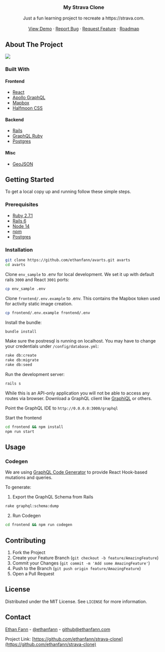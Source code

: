 <!-- PROJECT LOGO -->
<br />
<p align="center">
  <a href="https://github.com/ethanfann/strava-clone">
  </a>

  <h3 align="center">My Strava Clone</h3>

  <p align="center">
    Just a fun learning project to recreate a https://strava.com.
    <br />
    <br />
    <a href="https://youtu.be/LmrOFXKklL4">View Demo</a>
    ·
    <a href="https://github.com/ethanfann/strava-clone/issues">Report Bug</a>
    ·
    <a href="https://github.com/ethanfann/strava-clone/issues">Request Feature</a>
    ·
    <a href="https://trello.com/b/spuSqAyQ">Roadmap</a>
  </p>
</p>

<!-- TABLE OF CONTENTS
## Table of Contents

- [About The Project](#about-the-project)
  - [Built With](#built-with)
    - [Frontend](#frontend)
    - [Backend](#backend)
    - [Misc](#misc)
- [Getting Started](#getting-started)
  - [Prerequisites](#prerequisites)
  - [Installation](#installation)
- [Usage](#usage)
  - [Codegen](#codegen)
- [Contributing](#contributing)
- [License](#license)
- [Contact](#contact)
-->

<!-- ABOUT THE PROJECT -->

## About The Project

![](https://i.imgur.com/nR04Tyn.png)

### Built With

#### Frontend

- [React](https://reactjs.org/)
- [Apollo GraphQL](https://www.apollographql.com/)
- [Mapbox](https://www.mapbox.com/)
- [Halfmoon CSS](https://www.gethalfmoon.com/docs/introduction/)

#### Backend

- [Rails](https://expressjs.com/)
- [GraphQL Ruby](https://graphql-ruby.org/)
- [Postgres](https://www.postgresql.org/)

#### Misc

- [GeoJSON](https://geojson.org/)

<!-- GETTING STARTED -->

## Getting Started

To get a local copy up and running follow these simple steps.

### Prerequisites

- [Ruby 2.7.1](https://www.ruby-lang.org/en/)
- [Rails 6](https://rubyonrails.org/)
- [Node 14](https://nodejs.org/en/)
- [npm](https://www.npmjs.com/)
- [Postgres](https://www.postgresql.org/)

### Installation

```sh
git clone https://github.com/ethanfann/avarts.git avarts
cd avarts
```

Clone `env_sample` to .env for local development. We set it up with default rails `3000` and React `3001` ports:

```sh
cp env_sample .env
```

Clone `frontend/.env.example` to .env. This contains the Mapbox token used for activity static image creation.

```sh
cp frontend/.env.example frontend/.env
```

Install the bundle:

```sh
bundle install
```

Make sure the postresql is running on localhost. You may have to change your credentials under `/config/database.yml`:

```sh
rake db:create
rake db:migrate
rake db:seed
```

Run the development server:

```sh
rails s
```

While this is an API-only application you will not be able to access any routes via browser. Download a GraphQL client like [GraphiQL](https://github.com/graphql/graphiql) or others. 

Point the GraphQL IDE to `http://0.0.0.0:3000/graphql`

Start the frontend

```sh
cd frontend && npm install
npm run start
```

<!-- USAGE EXAMPLES -->

## Usage

### Codegen

We are using [GraphQL Code Generator](https://graphql-code-generator.com/) to provide React Hook-based mutations and queries.

To generate:

 1. Export the GraphQL Schema from Rails

```sh
rake graphql:schema:dump
```

2. Run Codegen

```sh
cd frontend && npm run codegen
```

<!-- CONTRIBUTING -->

## Contributing

1. Fork the Project
2. Create your Feature Branch (`git checkout -b feature/AmazingFeature`)
3. Commit your Changes (`git commit -m 'Add some AmazingFeature'`)
4. Push to the Branch (`git push origin feature/AmazingFeature`)
5. Open a Pull Request

<!-- LICENSE -->

## License

Distributed under the MIT License. See `LICENSE` for more information.

<!-- CONTACT -->

## Contact

[Ethan Fann](https://ethanfann.com) - [@ethanfann](https://twitter.com/ethancord) - github@ethanfann.com

Project Link: [https://github.com/ethanfann/strava-clone](https://github.com/ethanfann/strava-clone)
